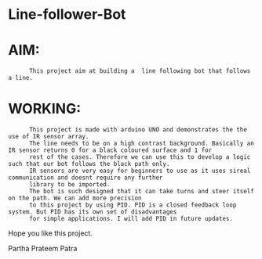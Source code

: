 # Line-follower-Bot

# AIM: 
          This project aim at building a  line following bot that follows a line.

# WORKING: 
          This project is made with arduino UNO and demonstrates the the use of IR sensor array.
          The line needs to be on a high contrast background. Basically an IR sensor returns 0 for a black coloured surface and 1 for 
          rest of the cases. Therefore we can use this to develop a logic such that our bot follows the black path only.
          IR sensors are very easy for beginners to use as it uses sireal communication and doesnt require any further 
          library to be imported.
          The bot is such designed that it can take turns and steer itself on the path. We can add more precision
          to this project by using PID. PID is a closed feedback loop system. But PID has its own set of disadvantages 
          for simple applications. I will add PID in future updates.
          
Hope you like this project.

Partha Prateem Patra
